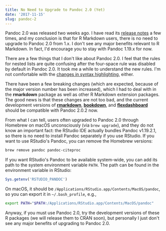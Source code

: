 ```yaml
---
title: No Need to Upgrade to Pandoc 2.0 (Yet)
date: '2017-11-15'
slug: pandoc-2
---
```


Pandoc 2.0 was released two weeks ago. I have read its [release notes](https://github.com/jgm/pandoc/releases) a few times, and my conclusion is that for R Markdown users, there is no need to upgrade to Pandoc 2.0 from 1.x. I don't see any major benefits relevant to R Markdown. In fact, I'd encourage you to stay with Pandoc 1.19.x for now.

There are a few things that I don't like about Pandoc 2.0. I feel that the rules for nested lists are quite confusing after the four-space rule was disabled by default in Pandoc 2.0. It took me a while to understand the new rules. I'm not comfortable with the [changes in syntax highlighting](https://groups.google.com/forum/#!topic/pandoc-discuss/1bwAre8fG6E), either.

There have been a few breaking changes (which are expected, because of the major version number has been increased), which I had to deal with in the **rmarkdown** package as well as other R Markdown extension packages. The good news is that these changes are not too bad, and the current development versions of [**rmarkdown**](https://github.com/rstudio/rmarkdown), [**bookdown**](https://github.com/rstudio/bookdown), and [**flexdashboard**](https://github.com/rstudio/flexdashboard) should be compatible with Pandoc 2.0.2 now.

From what I can tell, users often upgraded to Pandoc 2.0 through Homebrew on macOS unconsciously (via `brew upgrade`), and they do not know an important fact: the RStudio IDE actually bundles Pandoc v1.19.2.1, so there is no need to install Pandoc separately if you use RStudio. If you want to use RStudio's Pandoc, you can remove the Homebrew versions:

```bash
brew remove pandoc pandoc-citeproc 
```

If you want RStudio's Pandoc to be available system-wide, you can add its path to the system environment variable `PATH`. The path can be found in the environment variable in RStudio:

```r
Sys.getenv('RSTUDIO_PANDOC')
```

On macOS, it should be `/Applications/RStudio.app/Contents/MacOS/pandoc`, so you can export it in `~/.bash_profile`, e.g.,

```bash
export PATH="$PATH:/Applications/RStudio.app/Contents/MacOS/pandoc"
```

Anyway, if you must use Pandoc 2.0, try the development versions of these R packages (we will release them to CRAN soon), but personally I just don't see any major benefits of upgrading to Pandoc 2.0.
